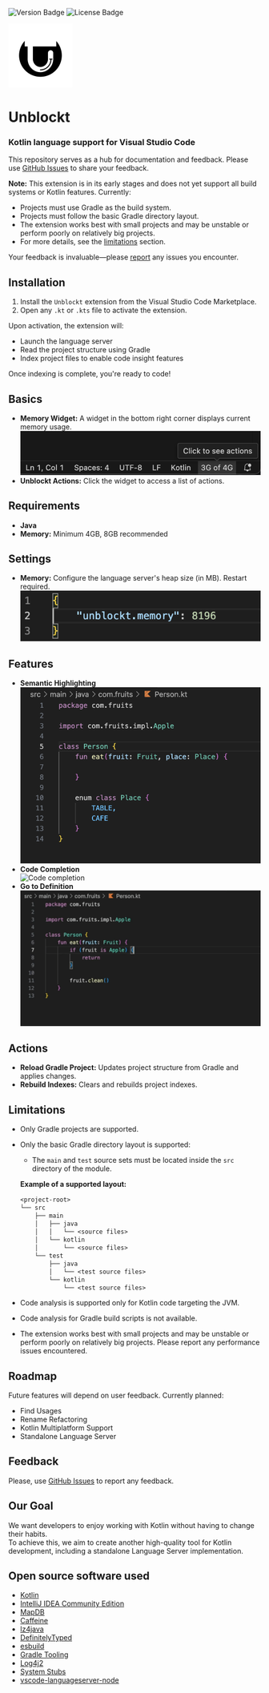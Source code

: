 ![Version Badge](https://img.shields.io/badge/version-0.0.1-red)
![License Badge](https://img.shields.io/badge/license-PolyForm_Perimeter_License_1.0.0-green)

<div align=left>
  <picture>
    <source width="128" height="128" media="(prefers-color-scheme: dark)" srcset="images/logo/whiteLogo.png">
    <source width="128" height="128" media="(prefers-color-scheme: light)" srcset="images/logo/blackLogo.png">
    <img width="128" height="128" alt="logo" src="images/logo/blackLogo.png">
  </picture>
</div>

# Unblockt

### Kotlin language support for Visual Studio Code
This repository serves as a hub for documentation and feedback. Please use [GitHub Issues](https://github.com/tseylerd/Unblockt-public/issues) to share your feedback. 

**Note:** This extension is in its early stages and does not yet support all build systems or Kotlin features.
Currently:
- Projects must use Gradle as the build system.
- Projects must follow the basic Gradle directory layout.
- The extension works best with small projects and may be unstable or perform poorly on relatively big projects.
- For more details, see the [limitations](#limitations) section.

Your feedback is invaluable—please [report](https://github.com/tseylerd/Unblockt-public/issues) any issues you encounter.
## Installation
1. Install the `Unblockt` extension from the Visual Studio Code Marketplace.
2. Open any `.kt` or `.kts` file to activate the extension.

Upon activation, the extension will:
- Launch the language server
- Read the project structure using Gradle
- Index project files to enable code insight features

Once indexing is complete, you're ready to code!

## Basics
- **Memory Widget:** A widget in the bottom right corner displays current memory usage.  
  ![Memory widget](images/ui/memoryWidget.png)
- **Unblockt Actions:** Click the widget to access a list of actions.

## Requirements
- **Java**
- **Memory:** Minimum 4GB, 8GB recommended

## Settings
- **Memory:** Configure the language server's heap size (in MB). Restart required.  
  ![Memory settings](images/ui/memorySettings.png)

## Features
- **Semantic Highlighting**  
  ![Semantic highlighting](images/code/highlighting.png)
- **Code Completion**  
  ![Code completion](images/code/codeCompletion.gif)
- **Go to Definition**  
  ![Go to definition](images/code/goToDefinition.gif)

## Actions
- **Reload Gradle Project:** Updates project structure from Gradle and applies changes.
- **Rebuild Indexes:** Clears and rebuilds project indexes.

## Limitations
- Only Gradle projects are supported.
- Only the basic Gradle directory layout is supported:
  - The `main` and `test` source sets must be located inside the `src` directory of the module.

  **Example of a supported layout:**
  ```
  <project-root>
  └── src
      ├── main
      │   ├── java
      │   │   └── <source files>
      │   └── kotlin
      │       └── <source files>
      └── test
          ├── java
          │   └── <test source files>
          └── kotlin
              └── <test source files>
  ```
- Code analysis is supported only for Kotlin code targeting the JVM.
- Code analysis for Gradle build scripts is not available.
- The extension works best with small projects and may be unstable or perform poorly on relatively big projects. Please report any performance issues encountered.

## Roadmap
Future features will depend on user feedback. Currently planned:
- Find Usages
- Rename Refactoring
- Kotlin Multiplatform Support
- Standalone Language Server

## Feedback
Please, use [GitHub Issues](https://github.com/tseylerd/Unblockt-public/issues) to report any feedback.

## Our Goal
We want developers to enjoy working with Kotlin without having to change their habits.  
To achieve this, we aim to create another high-quality tool for Kotlin development, including a standalone Language Server implementation.

## Open source software used
- [Kotlin](https://github.com/JetBrains/kotlin)
- [IntelliJ IDEA Community Edition](https://github.com/JetBrains/intellij-community)
- [MapDB](https://github.com/jankotek/mapdb)
- [Caffeine](https://github.com/ben-manes/caffeine)
- [lz4java](https://github.com/lz4/lz4-java)
- [DefinitelyTyped](https://github.com/DefinitelyTyped/DefinitelyTyped)
- [esbuild](https://github.com/evanw/esbuild)
- [Gradle Tooling](https://github.com/gradle/gradle)
- [Log4j2](https://github.com/apache/logging-log4j2)
- [System Stubs](https://github.com/webcompere/system-stubs)
- [vscode-languageserver-node](https://github.com/Microsoft/vscode-languageserver-node)